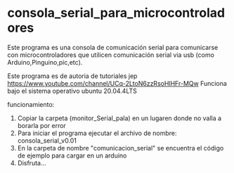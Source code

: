 # consola_serial_para_microcontroladores
Este programa es una consola de comunicación serial para comunicarse con microcontroladores que utilicen comunicación serial via usb (como Arduino,Pinguino,pic,etc).

Este programa es de autoria de tutoriales jep
https://www.youtube.com/channel/UCq-2LtoN6zzRsoHlHFr-MQw 
Funciona bajo el sistema operativo ubuntu 20.04.4LTS


funcionamiento:
1) Copiar la carpeta (monitor_Serial_pala) en un lugaren donde no valla a borarla por error
2) Para iniciar el programa ejecutar el archivo de nombre: consola_serial_v0.01
3) En la carpeta de nombre "comunicacion_serial" se encuentra el código de ejemplo para cargar en un arduino
4) Disfruta...
